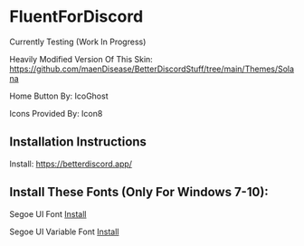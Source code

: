 # FluentForDiscord
Currently Testing (Work In Progress)

Heavily Modified Version Of This Skin: https://github.com/maenDisease/BetterDiscordStuff/tree/main/Themes/Solana

Home Button By: IcoGhost

Icons Provided By: Icon8

Installation Instructions
-----
Install: https://betterdiscord.app/


Install These Fonts (Only For Windows 7-10):
-----
Segoe UI Font [Install](https://jotechofficial.github.io/FluentForDiscord/Fonts/Segoe%20UI.ttf)

Segoe UI Variable Font [Install](https://jotechofficial.github.io/FluentForDiscord/Fonts/SegoeUI-VF.ttf)
